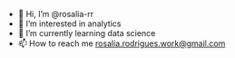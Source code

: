 - 👋 Hi, I’m @rosalia-rr
- 👀 I’m interested in analytics
- 🌱 I’m currently learning data science
- 📫 How to reach me rosalia.rodrigues.work@gmail.com

<!---
rosalia-rr/rosalia-rr is a ✨ special ✨ repository because its `README.md` (this file) appears on your GitHub profile.
You can click the Preview link to take a look at your changes.
--->
